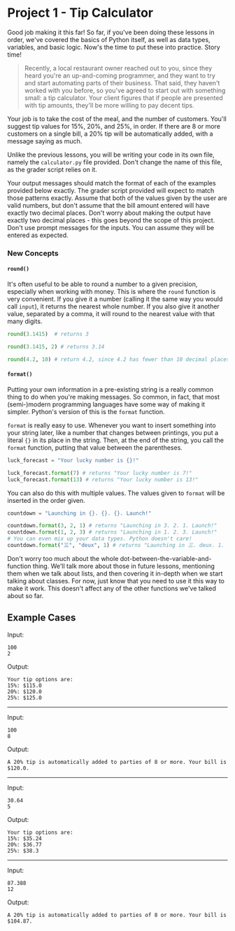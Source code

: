 # Project 1 - Tip Calculator

Good job making it this far! So far, if you've been doing these lessons in order, we've covered the basics of Python itself, 
as well as data types, variables, and basic logic. Now's the time to put these into practice. Story time!

> Recently, a local restaurant owner reached out to you, since they heard you're an up-and-coming programmer, and they want 
> to try and start automating parts of their business. That said, they haven't worked with you before, so you've agreed to 
> start out with something small: a tip calculator. Your client figures that if people are presented with tip amounts, 
> they'll be more willing to pay decent tips.

Your job is to take the cost of the meal, and the number of customers. You'll suggest tip values for 15%, 20%, and 25%, in 
order. If there are 8 or more customers on a single bill, a 20% tip will be automatically added, with a message saying as much.


Unlike the previous lessons, you will be writing your code in its own file, namely the `calculator.py` file provided. Don't
change the name of this file, as the grader script relies on it.

Your output messages should match the format of each of the examples provided below exactly. The grader script provided will 
expect to match those patterns exactly. Assume that both of the values given by the user are valid numbers, but don't assume 
that the bill amount entered will have exactly two decimal places. Don't worry about making the output have exactly two 
decimal places - this goes beyond the scope of this project. Don't use prompt messages for the inputs. You can assume they 
will be entered as expected.

### New Concepts
#### `round()`
It's often useful to be able to round a number to a given precision, especially when working with money. This is where the
`round` function is very convenient. If you give it a number (calling it the same way you would call `input`), it returns
the nearest whole number. If you also give it another value, separated by a comma, it will round to the nearest value 
with that many digits.

```python
round(3.1415)  # returns 3

round(3.1415, 2) # returns 3.14

round(4.2, 10) # return 4.2, since 4.2 has fewer than 10 decimal places.
```

#### `format()`
Putting your own information in a pre-existing string is a really common thing to do when you're making messages. So common,
in fact, that most (semi-)modern programming languages have some way of making it simpler. Python's version of this is the
`format` function. 

`format` is really easy to use. Whenever you want to insert something into your string later, like a number that changes 
between printings, you put a literal `{}` in its place in the string. Then, at the end of the string, you call the `format`
function, putting that value between the parentheses.

```python
luck_forecast = "Your lucky number is {}!"

luck_forecast.format(7) # returns "Your lucky number is 7!"
luck_forecast.format(13) # returns "Your lucky number is 13!"
```

You can also do this with multiple values. The values given to `format` will be inserted in the order given.
```python
countdown = "Launching in {}. {}. {}. Launch!"

countdown.format(3, 2, 1) # returns "Launching in 3. 2. 1. Launch!"
countdown.format(1, 2, 3) # returns "Launching in 1. 2. 3. Launch!"
# You can even mix up your data types. Python doesn't care!
countdown.format("三", "deux", 1) # returns "Launching in 三. deux. 1. Launch!"
```

Don't worry too much about the whole dot-between-the-variable-and-function thing. We'll talk more about those in 
future lessons, mentioning them when we talk about lists, and then covering it in-depth when we start talking about 
classes. For now, just know that you need to use it this way to make it work. This doesn't affect any of the other 
functions we've talked about so far.

## Example Cases

Input: 
```
100
2
```
Output:
```
Your tip options are:
15%: $115.0
20%: $120.0
25%: $125.0
```
---

Input:
```
100
8
```
Output:
```
A 20% tip is automatically added to parties of 8 or more. Your bill is $120.0.
```
---

Input:
```
30.64
5
```
Output:
```
Your tip options are:
15%: $35.24
20%: $36.77
25%: $38.3
```
---

Input:
```
87.388
12
```
Output:
```
A 20% tip is automatically added to parties of 8 or more. Your bill is $104.87.
```